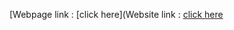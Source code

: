 [Webpage link : [click here](Website link : [click here]([https://yogaenrollmentform.great-site.net/])
